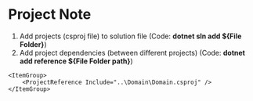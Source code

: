 # Project Note

1. Add projects \(csproj file\) to solution file \(Code: **dotnet sln add ${File Folder}**\)
2. Add project dependencies \(between different projects\) \(Code: **dotnet add reference ${File Folder path}**\)

```text
<ItemGroup>
    <ProjectReference Include="..\Domain\Domain.csproj" />
</ItemGroup>
```



